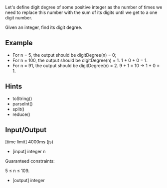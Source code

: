 Let's define digit degree of some positive integer as the number of times we need to replace this number with the sum of its digits until we get to a one digit number.

Given an integer, find its digit degree.

## Example

* For n = 5, the output should be digitDegree(n) = 0;
* For n = 100, the output should be digitDegree(n) = 1. 1 + 0 + 0 = 1.
* For n = 91, the output should be digitDegree(n) = 2. 9 + 1 = 10 -> 1 + 0 = 1.

## Hints

* toString()
* parseInt()
* split()
* reduce()

## Input/Output

[time limit] 4000ms (js)

* [input] integer n

Guaranteed constraints:

5 ≤ n ≤ 109.

* [output] integer
